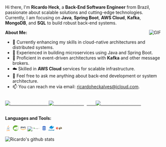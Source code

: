 
Hi there, I'm **Ricardo Heck**, a **Back-End Software Engineer** from Brazil, passionate about scalable solutions and cutting-edge technologies. Currently, I am focusing on **Java**, **Spring Boot**, **AWS Cloud**, **Kafka**, **MongoDB**, and **SQL** to build robust back-end systems.

<img align="right" alt="GIF" src="https://i.pinimg.com/originals/e4/26/70/e426702edf874b181aced1e2fa5c6cde.gif" />

**About Me:**

- 🌱 Currently enhancing my skills in cloud-native architectures and distributed systems.
- 💼 Experienced in building microservices using Java and Spring Boot.
- 🔧 Proficient in event-driven architectures with **Kafka** and other message brokers.
- ☁️ Skilled in **AWS Cloud** services for scalable infrastructure.
- 💬 Feel free to ask me anything about back-end development or system architecture.
- 📫 You can reach me via email: ricardoheckalves@icloud.com.
<br />

  <a href="https://www.linkedin.com/in/ricardoheckalves/">
    <img alt="Ricardo's LinkedIn" width="22px" src="https://cdn.jsdelivr.net/npm/simple-icons@v3/icons/linkedin.svg" style="color:white;" />
  </a>
  <a href="https://www.instagram.com/ricardoheckbass/">
    <img alt="Ricardo's Instagram" width="22px" src="https://cdn.jsdelivr.net/npm/simple-icons@v3/icons/instagram.svg" style="color:white;" />
  </a>
  <a href="https://www.facebook.com/ricardoheckalves">
    <img alt="Ricardo's Facebook" width="22px" src="https://cdn.jsdelivr.net/npm/simple-icons@v3/icons/facebook.svg" style="color:white;" />
  </a>

<br />
<br />

**Languages and Tools:**  

<code><img height="20" src="https://raw.githubusercontent.com/github/explore/80688e429a7d4ef2fca1e82350fe8e3517d3494d/topics/java/java.png"></code>
<code><img height="20" src="https://raw.githubusercontent.com/github/explore/80688e429a7d4ef2fca1e82350fe8e3517d3494d/topics/spring/spring.png"></code>
<code><img height="20" src="https://raw.githubusercontent.com/github/explore/80688e429a7d4ef2fca1e82350fe8e3517d3494d/topics/aws/aws.png"></code>
<code><img height="20" src="https://user-images.githubusercontent.com/25181517/192107004-2d2fff80-d207-4916-8a3e-130fee5ee495.png"></code>
<code><img height="20" src="https://raw.githubusercontent.com/github/explore/80688e429a7d4ef2fca1e82350fe8e3517d3494d/topics/mongodb/mongodb.png"></code>
<code><img height="20" src="https://raw.githubusercontent.com/github/explore/80688e429a7d4ef2fca1e82350fe8e3517d3494d/topics/sql/sql.png"></code>
<code><img height="20" src="https://raw.githubusercontent.com/github/explore/80688e429a7d4ef2fca1e82350fe8e3517d3494d/topics/docker/docker.png"></code>
<code><img height="20" src="https://raw.githubusercontent.com/github/explore/80688e429a7d4ef2fca1e82350fe8e3517d3494d/topics/git/git.png"></code>

![Ricardo's github stats](https://github-readme-stats.vercel.app/api?username=rheckalves&show_icons=true&hide_border=true)
